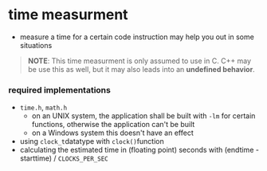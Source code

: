 #   time measurment
-   measure a time for a certain code instruction may help you out in some situations

>   **NOTE**:   This time measurment is only assumed to use in C. C++ may be use this as well, but it may also leads into an **undefined behavior**.

### required implementations
-   `time.h`, `math.h`
    -   on an UNIX system, the application shall be built with `-lm` for certain functions, otherwise the application can't be built
    -   on a Windows system this doesn't have an effect
-   using `clock_t`datatype with `clock()`function
-   calculating the estimated time in (floating point) seconds with (endtime - starttime) / `CLOCKS_PER_SEC`